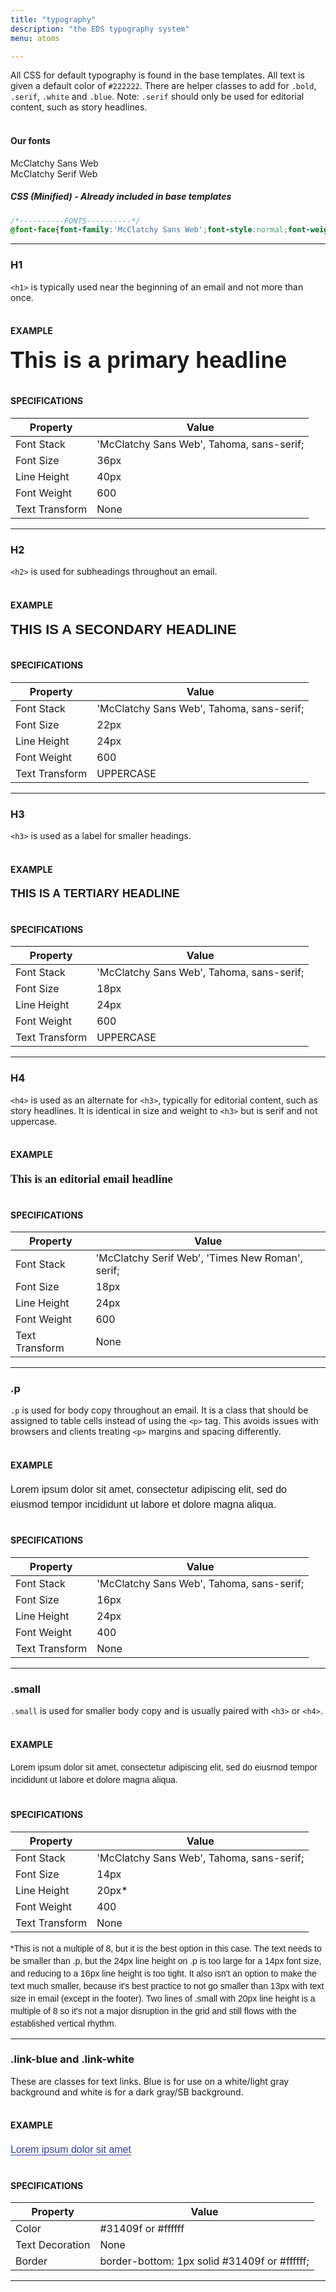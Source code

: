 ```yaml
---
title: "typography"
description: "the EDS typography system"
menu: atoms

--- 
```


All CSS for default typography is found in the base templates. All text is given a default color of `#222222`. There are helper classes to add for `.bold`, `.serif`, `.white` and `.blue`. Note: `.serif` should only be used for editorial content, such as story headlines.
<br><br>
#### Our fonts

McClatchy Sans Web <br>
McClatchy Serif Web

##### CSS (Minified) - Already included in base templates
```css
/*----------FONTS----------*/
@font-face{font-family:'McClatchy Sans Web';font-style:normal;font-weight:400;src:url(https://media.mcclatchy.com/email-assets/global/fonts/mcclatchy-sans-web-regular.woff)}@font-face{font-family:'McClatchy Sans Web';src:url(https://media.mcclatchy.com/email-assets/global/fonts/mcclatchy-sans-web-demi.woff);font-weight:600;font-style:normal}@font-face{font-family:'McClatchy Serif Web';font-style:normal;font-weight:400;src:url(https://media.mcclatchy.com/email-assets/global/fonts/mcclatchy-serif-web-regular.woff)}@font-face{font-family:'McClatchy Serif Web';src:url(https://media.mcclatchy.com/email-assets/global/fonts/mcclatchy-serif-web-demi.woff);font-weight:600;font-style:normal}
```
---

### H1
`<h1>` is typically used near the beginning of an email and not more than once.
<br><br>
#### EXAMPLE
<span style="font-family: 'McClatchy Sans Web', Tahoma, sans-serif;font-size:36px;font-weight:600;line-height:40px;">This is a primary headline</span>
<br><br>
#### SPECIFICATIONS

Property | Value
--- | ---
Font Stack | 'McClatchy Sans Web', Tahoma, sans-serif;
Font Size | 36px
Line Height | 40px
Font Weight | 600
Text Transform | None
---

### H2
`<h2>` is used for subheadings throughout an email.
<br><br>
#### EXAMPLE
<span style="font-family: 'McClatchy Sans Web', Tahoma, sans-serif;font-size:22px;font-weight:600;line-height:24px;text-transform:uppercase;">This is a secondary headline</span>
<br><br>
#### SPECIFICATIONS

Property | Value
--- | ---
Font Stack | 'McClatchy Sans Web', Tahoma, sans-serif;
Font Size | 22px
Line Height | 24px
Font Weight | 600
Text Transform | UPPERCASE
---

### H3
`<h3>` is used as a label for smaller headings.
<br><br>
#### EXAMPLE
<span style="font-family: 'McClatchy Sans Web', Tahoma, sans-serif;font-size:18px;font-weight:600;line-height:24px;text-transform:uppercase;">This is a tertiary headline</span>
<br><br>
#### SPECIFICATIONS

Property | Value
--- | ---
Font Stack | 'McClatchy Sans Web', Tahoma, sans-serif;
Font Size | 18px
Line Height | 24px
Font Weight | 600
Text Transform | UPPERCASE
---


### H4
`<h4>` is used as an alternate for `<h3>`, typically for editorial content, such as story headlines. It is identical in size and weight to `<h3>` but is serif and not uppercase.
<br><br>
#### EXAMPLE
<span style="font-family: 'McClatchy Serif Web', 'Times New Roman', serif;font-size:18px;font-weight:600;line-height:24px;text-transform:none;">This is an editorial email headline</span>
<br><br>
#### SPECIFICATIONS

Property | Value
--- | ---
Font Stack | 'McClatchy Serif Web', 'Times New Roman', serif;
Font Size | 18px
Line Height | 24px
Font Weight | 600
Text Transform | None
---


### .p
`.p` is used for body copy throughout an email. It is a class that should be assigned to table cells instead of using the `<p>` tag. This avoids issues with browsers and clients treating `<p>` margins and spacing differently.
<br><br>
#### EXAMPLE
<span style="font-family: 'McClatchy Sans Web', Tahoma, sans-serif;font-size:16px;font-weight:400;line-height:24px;text-transform:none;">Lorem ipsum dolor sit amet, consectetur adipiscing elit, sed do eiusmod tempor incididunt ut labore et dolore magna aliqua. </span>
<br><br>
#### SPECIFICATIONS

Property | Value
--- | ---
Font Stack | 'McClatchy Sans Web', Tahoma, sans-serif;
Font Size | 16px
Line Height | 24px
Font Weight | 400
Text Transform | None
---


### .small
`.small`  is used for smaller body copy and is usually paired with `<h3>` or `<h4>`.
<br><br>
#### EXAMPLE
<span style="font-family: 'McClatchy Sans Web', Tahoma, sans-serif;font-size:14px;font-weight:400;line-height:20px;text-transform:none;">Lorem ipsum dolor sit amet, consectetur adipiscing elit, sed do eiusmod tempor incididunt ut labore et dolore magna aliqua. </span>
<br><br>
#### SPECIFICATIONS

Property | Value
--- | ---
Font Stack | 'McClatchy Sans Web', Tahoma, sans-serif;
Font Size | 14px
Line Height | 20px*
Font Weight | 400
Text Transform | None

<span style="font-family: 'McClatchy Sans Web', Tahoma, sans-serif;font-size:14px;font-weight:400;line-height:20px;text-transform:none;">*This is not a multiple of 8, but it is the best option in this case. The text needs to be smaller than .p, but the 24px line height on .p is too large for a 14px font size, and reducing to a 16px line height is too tight. It also isn't an option to make the text much smaller, because it's best practice to not go smaller than 13px with text size in email (except in the footer). Two lines of .small with 20px line height is a multiple of 8 so it's not a major disruption in the grid and still flows with the established vertical rhythm.
</span>


---


### .link-blue and .link-white
These are classes for text links. Blue is for use on a white/light gray background and white is for a dark gray/SB background.
<br><br>
#### EXAMPLE
<a href="javascript:void(0)" style="font-family: 'McClatchy Sans Web', Tahoma, sans-serif;font-size:16px;font-weight:400;line-height:24px;text-transform:none;color:#31409f;border-bottom:1px solid #31409f;text-decoration: none;">Lorem ipsum dolor sit amet</a>
<br><br>
#### SPECIFICATIONS

Property | Value
--- | ---
Color | #31409f or #ffffff
Text Decoration | None
Border | border-bottom: 1px solid #31409f or #ffffff;
---

